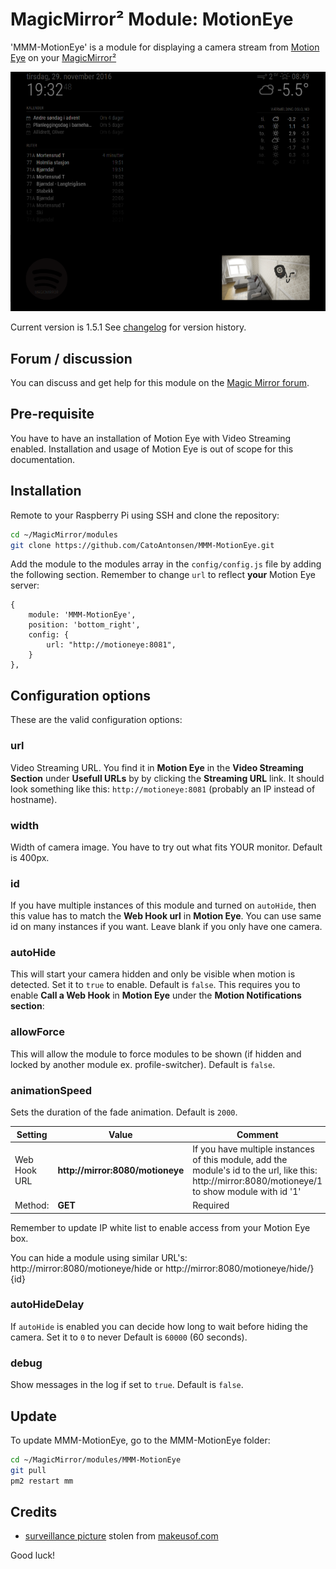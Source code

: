 # MagicMirror² Module: MotionEye
'MMM-MotionEye' is a module for displaying a camera stream from [Motion Eye](https://github.com/ccrisan/motioneye) on your [MagicMirror²](https://magicmirror.builders/)

![Example](example.png) 

Current version is 1.5.1 See [changelog](CHANGELOG.md "Version history") for version history.

## Forum / discussion

You can discuss and get help for this module on the [Magic Mirror forum](https://forum.magicmirror.builders/topic/1085/mmm-motioneye-surveillance-video-stream-on-your-mirror).


## Pre-requisite

You have to have an installation of Motion Eye with Video Streaming enabled. Installation and usage of Motion Eye is out of scope for this documentation.

## Installation

Remote to your Raspberry Pi using SSH and clone the repository:

````bash
cd ~/MagicMirror/modules
git clone https://github.com/CatoAntonsen/MMM-MotionEye.git
````

Add the module to the modules array in the `config/config.js` file by adding the following section. Remember to change `url` to reflect **your** Motion Eye server:
```
{
	module: 'MMM-MotionEye',
	position: 'bottom_right',
	config: {
		url: "http://motioneye:8081",
	}
},
```

## Configuration options

These are the valid configuration options:

### **url**
Video Streaming URL. You find it in **Motion Eye** in the **Video Streaming Section** under **Usefull URLs** by by clicking the **Streaming URL** link.
It should look something like this: `http://motioneye:8081` (probably an IP instead of hostname).

### **width**
Width of camera image. You have to try out what fits YOUR monitor.
Default is 400px.

### **id**
If you have multiple instances of this module and turned on `autoHide`, then this value has to match the **Web Hook url** in **Motion Eye**.
You can use same id on many instances if you want. 
Leave blank if you only have one camera.

### **autoHide**
This will start your camera hidden and only be visible when motion is detected. Set it to `true` to enable. Default is `false`.
This requires you to enable **Call a Web Hook** in **Motion Eye** under the **Motion Notifications section**: 

### **allowForce**
This will allow the module to force modules to be shown (if hidden and locked by another module ex. profile-switcher). Default is `false`.

### **animationSpeed**
Sets the duration of the fade animation. Default is `2000`.

Setting | Value | Comment
---|---|---
Web Hook URL | **http://mirror:8080/motioneye** | If you have multiple instances of this module, add the module's id to the url, like this: http://mirror:8080/motioneye/1 to show module with id '1'  |
Method: | **GET** | Required |

Remember to update IP white list to enable access from your Motion Eye box.

You can hide a module using similar URL's: http://mirror:8080/motioneye/hide or http://mirror:8080/motioneye/hide/}{id}

### **autoHideDelay**
If `autoHide` is enabled you can decide how long to wait before hiding the camera. Set it to `0` to never
Default is `60000` (60 seconds).

### **debug**
Show messages in the log if set to `true`. Default is `false`.

## Update

To update MMM-MotionEye, go to the MMM-MotionEye folder:
````bash
cd ~/MagicMirror/modules/MMM-MotionEye
git pull
pm2 restart mm
````


## Credits

- [surveillance  picture](http://cdn.makeuseof.com/wp-content/uploads/2015/06/creative-security-camera-intro-670x335.jpg?004f0d) stolen from [makeusof.com](http://www.makeuseof.com/)

Good luck!
